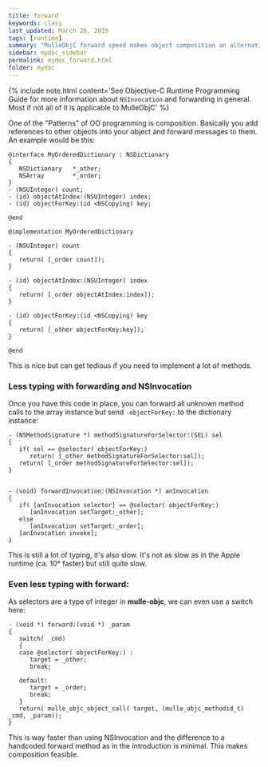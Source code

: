 ```yaml
---
title: forward
keywords: class
last_updated: March 26, 2019
tags: [runtime]
summary: "MulleObjC forward speed makes object composition an alternative"
sidebar: mydoc_sidebar
permalink: mydoc_forward.html
folder: mydoc
---
```


{% include note.html content='See Objective-C Runtime Programming Guide for more information about `NSInvocation` and forwarding in general. Most if not all of it is applicable to MulleObjC' %}

One of the "Patterns" of OO programming is composition. Basically you add references to other objects into your 
object and forward messages to them. An example would be this:

```
@interface MyOrderedDictionary : NSDictionary
{
   NSDictionary   *_other;
   NSArray        *_order;
}
- (NSUInteger) count;
- (id) objectAtIndex:(NSUInteger) index;
- (id) objectForKey:(id <NSCopying) key;

@end
```

```
@implementation MyOrderedDictionary 

- (NSUInteger) count
{
   return( [_order count]);
}

- (id) objectAtIndex:(NSUInteger) index
{
   return( [_order objectAtIndex:index]);
}

- (id) objectForKey:(id <NSCopying) key
{
   return( [_other objectForKey:key]);
}

@end
```

This is nice but can get tedious if you need to implement a lot of methods.

### Less typing with forwarding and NSInvocation

Once you have this code in place, you can forward all unknown method calls to
the array instance but send  `-objectForKey:` to the dictionary instance:

```
- (NSMethodSignature *) methodSignatureForSelector:(SEL) sel
{
   if( sel == @selector( objectForKey:)
      return( [_other methodSignatureForSelector:sel]);
   return( [_order methodSignatureForSelector:sel]);
}


- (void) forwardInvocation:(NSInvocation *) anInvocation
{
   if( [anInvocation selector] == @selector( objectForKey:)
      [anInvocation setTarget:_other];
   else
      [anInvocation setTarget:_order];
   [anInvocation invoke];
}
```

This is still a lot of typing, it's also slow. It's not as slow as in the Apple runtime (ca. 10* faster) but
still quite slow.

### Even less typing with forward:

As selectors are a type of integer in **mulle-objc**, we can even use a switch here:

```
- (void *) forward:(void *) _param
{
   switch( _cmd)
   {
   case @selector( objectForKey:) : 
      target = _other; 
      break;

   default:
      target = _order;   
      break;
   }
   return( mulle_objc_object_call( target, (mulle_objc_methodid_t) _cmd, _param));
}
```

This is way faster than using NSInvocation and the difference to a handcoded forward method
as in the introduction is minimal. This makes composition feasible.


